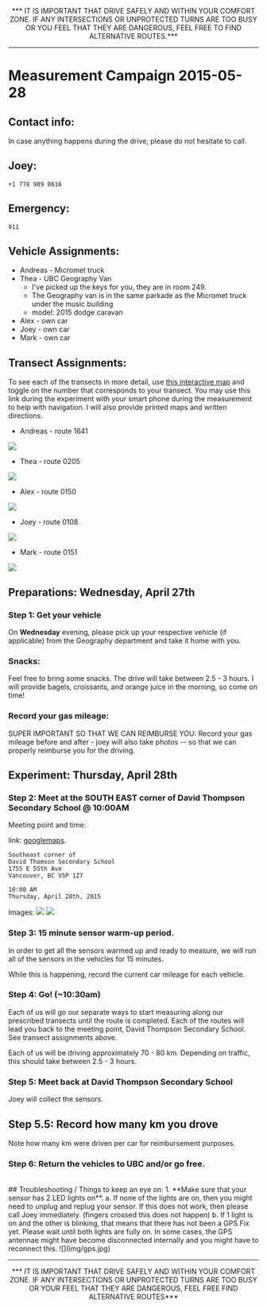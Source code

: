 <CENTER>
*** IT IS IMPORTANT THAT DRIVE SAFELY AND WITHIN YOUR COMFORT ZONE. IF ANY INTERSECTIONS OR UNPROTECTED TURNS ARE TOO BUSY OR YOU FEEL THAT THEY ARE DANGEROUS, FEEL FREE TO FIND ALTERNATIVE ROUTES.***
</CENTER>

***

# Measurement Campaign 2015-05-28

## Contact info:
In case anything happens during the drive, please do not hesitate to call.
## Joey: 
	+1 778 989 8616
	
## Emergency:
	911

## Vehicle Assignments:
* Andreas - Micromet truck
* Thea - UBC Geography Van
	* I've picked up the keys for you, they are in room 249.
	* The Geography van is in the same parkade as the Micromet truck under the music building
	* model: 2015 dodge caravan
* Alex - own car
* Joey - own car
* Mark - own car

## Transect Assignments:
To see each of the transects in more detail, use [this interactive map](http://joeyklee.github.io/ways/) and toggle on the number that corresponds to your transect. You may use this link during the experiment with your smart phone during the measurement to help with navigation. I will also provide printed maps and written directions.

* Andreas - route 1641

![](img/1641.png)

* Thea - route 0205

![](img/0205.png)

* Alex - route 0150

![](img/0150.png)

* Joey - route 0108

![](img/0108.png)

* Mark - route 0151

![](img/0151.png)


##  Preparations: Wednesday, April 27th

### Step 1: Get your vehicle
On **Wednesday** evening, please pick up your respective vehicle (if applicable) from the Geography department and take it home with you. 

### Snacks:
Feel free to bring some snacks. The drive will take between 2.5 - 3 hours. I will provide bagels, croissants, and orange juice in the morning, so come on time! 

### Record your gas mileage:
SUPER IMPORTANT SO THAT WE CAN REIMBURSE YOU: Record your gas mileage before and after - joey will also take photos -- so that we can properly reimburse you for the driving. 


##  Experiment: Thursday, April 28th
### Step 2: Meet at the SOUTH EAST corner of David Thompson Secondary School @ 10:00AM
Meeting point and time:

link: [googlemaps](https://www.google.ca/maps/place/David+Thompson+Secondary+School/@49.220862,-123.07058,15z/data=!4m2!3m1!1s0x0:0xc8367ae140cc277b). 
	
	Southeast corner of
	David Thomson Secondary School
	1755 E 55th Ave
	Vancouver, BC V5P 1Z7
	
	10:00 AM 
	Thursday, April 28th, 2015
	

Images:
![](img/meet1.png)
![](img/meet2.png)


### Step 3: 15 minute sensor warm-up period.
In order to get all the sensors warmed up and ready to measure, we will run all of the sensors in the vehicles for 15 minutes. 

While this is happening, record the current car mileage for each vehicle.

### Step 4: Go! (~10:30am)
Each of us will go our separate ways to start measuring along our prescribed transects until the route is completed. Each of the routes will lead you back to the meeting point, David Thompson Secondary School. See transect assignments above. 

Each of us will be driving approximately 70 - 80 km. Depending on traffic, this should take between 2.5 - 3 hours. 

### Step 5: Meet back at David Thompson Secondary School
Joey will collect the sensors. 

## Step 5.5: Record how many km you drove
Note how many km were driven per car for reimbursement purposes.

### Step 6: Return the vehicles to UBC and/or go free. 

<br>
## Troubleshooting / Things to keep an eye on:
1. **Make sure that your sensor has 2 LED lights on**.
	a. 	If none of the lights are on, then you might need to unplug and replug your sensor. If this does not work, then please call Joey immediately. (fingers crossed this does not happen)
	b.  If 1 light is on and the other is blinking, that means that there has not been a GPS Fix yet. Please wait until both lights are fully on. In some cases, the GPS antennae might have become disconnected internally and you might have to reconnect this. 
	![](img/gps.jpg)

***

<CENTER>
*** IT IS IMPORTANT THAT DRIVE SAFELY AND WITHIN YOUR COMFORT ZONE. IF ANY INTERSECTIONS OR UNPROTECTED TURNS ARE TOO BUSY OR YOUR FEEL THAT THEY ARE DANGEROUS, FEEL FREE FIND ALTERNATIVE ROUTES***
</CENTER>


